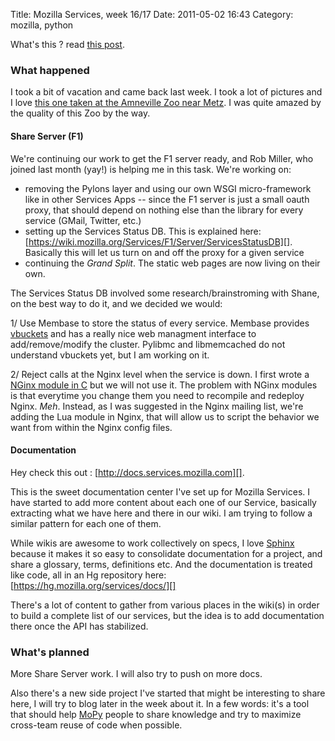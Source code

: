 Title: Mozilla Services, week 16/17
Date: 2011-05-02 16:43
Category: mozilla, python

What's this ? read [this post][].   
### What happened

  
I took a bit of vacation and came back last week. I took a lot of
pictures and I love [this one taken at the Amneville Zoo near Metz][]. I
was quite amazed by the quality of this Zoo by the way.   
#### Share Server (F1)

  
We're continuing our work to get the F1 server ready, and Rob Miller,
who joined last month (yay!) is helping me in this task. We're working
on:   
-   removing the Pylons layer and using our own WSGI micro-framework
    like in other Services Apps -- since the F1 server is just a small
    oauth proxy, that should depend on nothing else than the library for
    every service (GMail, Twitter, etc.)
-   setting up the Services Status DB. This is explained here:
    [https://wiki.mozilla.org/Services/F1/Server/ServicesStatusDB][].
    Basically this will let us turn on and off the proxy for a given
    service
-   continuing the *Grand Split*. The static web pages are now living on
    their own.

  
The Services Status DB involved some research/brainstroming with Shane,
on the best way to do it, and we decided we would:   
  
1/ Use Membase to store the status of every service. Membase provides
[vbuckets][] and has a really nice web managment interface to
add/remove/modify the cluster. Pylibmc and libmemcached do not
understand vbuckets yet, but I am working on it.   
  
2/ Reject calls at the Nginx level when the service is down. I first
wrote a [NGinx module in C][] but we will not use it. The problem with
NGinx modules is that everytime you change them you need to recompile
and redeploy Nginx. *Meh*. Instead, as I was suggested in the Nginx
mailing list, we're adding the Lua module in Nginx, that will allow us
to script the behavior we want from within the Nginx config files.   
#### Documentation

  
Hey check this out : [http://docs.services.mozilla.com][].   
  
This is the sweet documentation center I've set up for Mozilla
Services. I have started to add more content about each one of our
Service, basically extracting what we have here and there in our wiki. I
am trying to follow a similar pattern for each one of them.   
  
While wikis are awesome to work collectively on specs, I love
[Sphinx][] because it makes it so easy to consolidate documentation for
a project, and share a glossary, terms, definitions etc. And the
documentation is treated like code, all in an Hg repository here:
[https://hg.mozilla.org/services/docs/][]   
  
There's a lot of content to gather from various places in the wiki(s)
in order to build a complete list of our services, but the idea is to
add documentation there once the API has stabilized.   
### What's planned

  
More Share Server work. I will also try to push on more docs.   
  
Also there's a new side project I've started that might be interesting
to share here, I will try to blog later in the week about it. In a few
words: it's a tool that should help [MoPy][] people to share knowledge
and try to maximize cross-team reuse of code when possible.

  [this post]: http://tarekziade.wordpress.com/2010/11/30/rsync-mozillaservices-community-week-47/
  [this one taken at the Amneville Zoo near Metz]: http://bit.ly/irH6AC
  [https://wiki.mozilla.org/Services/F1/Server/ServicesStatusDB]: https://wiki.mozilla.org/Services/F1/Server/ServicesStatusDB
  [vbuckets]: http://dustin.github.com/2010/06/29/memcached-vbuckets.html
  [NGinx module in C]: https://bitbucket.org/tarek/nginx-sstatus/overview
  [http://docs.services.mozilla.com]: http://docs.services.mozilla.com/
  [Sphinx]: http://sphinx.pocoo.org
  [https://hg.mozilla.org/services/docs/]: https://hg.mozilla.org/services/docs/
  [MoPy]: https://wiki.mozilla.org/MoPy/

